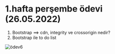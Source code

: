 # 1.hafta perşembe ödevi (26.05.2022)
1) Bootstrap ==> cdn, integrity ve crossorigin nedir?
2) Bootstrap ile to do list 

![ödev6](https://user-images.githubusercontent.com/86284062/173369947-177e8fa6-6cfb-44f7-aad9-c36812fc01a4.png)
